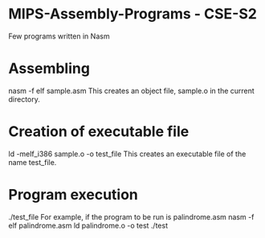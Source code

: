 # MIPS-Assembly-Programs - CSE-S2

Few programs written in Nasm

# Assembling
nasm -f elf sample.asm
This creates an object file, sample.o in the current directory.

# Creation of executable file
ld -melf_i386 sample.o -o test_file
This creates an executable file of the name test_file.

# Program execution
./test_file
For example, if the program to be run is palindrome.asm
nasm -f elf palindrome.asm
ld palindrome.o -o test
./test
